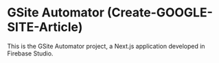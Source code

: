 # GSite Automator (Create-GOOGLE-SITE-Article)

This is the GSite Automator project, a Next.js application developed in Firebase Studio.
